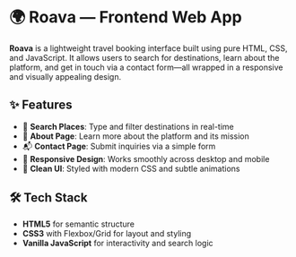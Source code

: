 # 🌍 Roava — Frontend Web App

**Roava** is a lightweight travel booking interface built using pure HTML, CSS, and JavaScript. It allows users to search for destinations, learn about the platform, and get in touch via a contact form—all wrapped in a responsive and visually appealing design.

## ✨ Features

- 🔎 **Search Places**: Type and filter destinations in real-time
- 📄 **About Page**: Learn more about the platform and its mission
- 📬 **Contact Page**: Submit inquiries via a simple form
- 📱 **Responsive Design**: Works smoothly across desktop and mobile
- 🎨 **Clean UI**: Styled with modern CSS and subtle animations

## 🛠️ Tech Stack

- **HTML5** for semantic structure
- **CSS3** with Flexbox/Grid for layout and styling
- **Vanilla JavaScript** for interactivity and search logic


